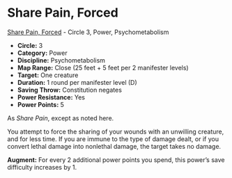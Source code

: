 # Share Pain, Forced

[Share Pain, Forced](/Psionics/S/SharePainForced.md) - Circle 3, Power, Psychometabolism

- **Circle:** 3
- **Category:** Power
- **Discipline:** Psychometabolism
- **Map Range:** Close (25 feet + 5 feet per 2 manifester levels)
- **Target:** One creature
- **Duration:** 1 round per manifester level (D)
- **Saving Throw:** Constitution negates
- **Power Resistance:** Yes
- **Power Points:** 5

As *Share Pain*, except as noted here.

You attempt to force the sharing of your wounds with an unwilling creature, and for less time. If you are immune to the type of damage dealt, or if you convert lethal damage into nonlethal damage, the target takes no damage.

**Augment:** For every 2 additional power points you spend, this power’s save difficulty increases by 1.
